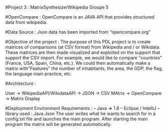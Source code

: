 #Project 3 : MatrixSynthesizerWikipedia Groupe 5

#OpenCompare :
OpenCompare is an JAVA API that provides structured data from wikipedia.

#Data Source :
Json data has been imported from “opencompare.org”

#Objective of the project :
The purpose of this PDL project is to create matrices of comparisons (at CSV format)
from Wikipedia and / or Wikidata. These matrices are then made visualized and
exploited on the support that support the CSV import. For example, we would like to
compare "countries" (France, USA, Spain, China, etc.). We could then automatically
make a matrix with"Features" the number of inhabitants, the area, the GDP, the flag,
the language main practice, etc.

#Architecture :

User -> WikipediaAPI/WikidataAPI -> JSON -> CSV MAtrix -> OpenCompare -> Matrix Display

#Deployment Environment Requirements :
– Java => 1.8
– Eclipse / IntelliJ
– library used : Java Json
The user writes what he wants to search for in a config.txt file and launches
the main program. After starting the main program the matrix will be
generated automatically.